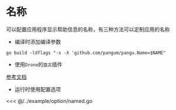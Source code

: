 # 名称

可以配置应用程序显示帮助信息的名称，有三种方法可以定制应用的名称

- 编译时添加编译参数

```shell
go build -ldflags "-s -X 'github.com/pangum/pangu.Name=$NAME"
```

- 使用`Drone`的`盘古`插件

[参考文档](https://github.com/pangum/drone)

- 运行时使用配置选项

<<< @/../example/option/named.go
